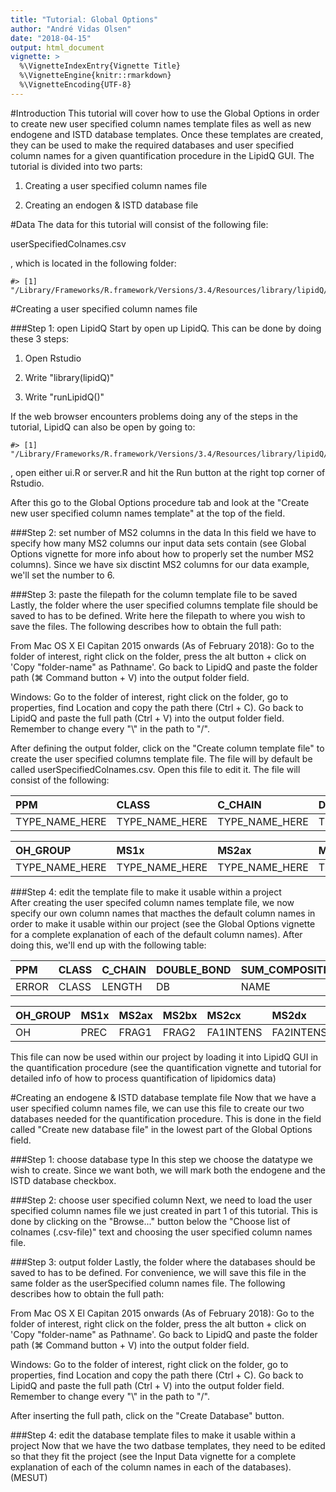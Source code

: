 ```yaml
---
title: "Tutorial: Global Options"
author: "André Vidas Olsen"
date: "2018-04-15"
output: html_document
vignette: >
  %\VignetteIndexEntry{Vignette Title}
  %\VignetteEngine{knitr::rmarkdown}
  %\VignetteEncoding{UTF-8}
---
```





#Introduction
This tutorial will cover how to use the Global Options in order to create new
user specified column names template files as well as new endogene and ISTD
database templates. Once these templates are created, they can be used to make
the required databases and user specified column names for a given
quantification procedure in the LipidQ GUI. The tutorial is divided into two
parts:

1. Creating a user specified column names file

2. Creating an endogen & ISTD database file


#Data
The data for this tutorial will consist of the following file:

userSpecifiedColnames.csv

, which is located in the following folder:


```
#> [1] "/Library/Frameworks/R.framework/Versions/3.4/Resources/library/lipidQ/extdata/LipidQ_DataBase"
```

#Creating a user specified column names file

###Step 1: open LipidQ
Start by open up LipidQ. This can be done by doing these 3 steps:

1. Open Rstudio

2. Write "library(lipidQ)"

3. Write "runLipidQ()"

If the web browser encounters problems doing any of the steps in the tutorial,
LipidQ can also be open by going to:

```
#> [1] "/Library/Frameworks/R.framework/Versions/3.4/Resources/library/lipidQ/app/"
```
, open either ui.R or server.R and hit the Run button at the right top corner of
Rstudio. 

After this go to the Global Options procedure tab and look at the "Create new
user specified column names template" at the top of the field.


###Step 2: set number of MS2 columns in the data
In this field we have to specify how many MS2 columns our input data sets
contain (see Global Options vignette for more info about how to properly set the
number MS2 columns). Since we have six disctint MS2 columns for our data
example, we'll set the number to 6.



###Step 3: paste the filepath for the column template file to be saved
Lastly, the folder where the user specified columns template file should be
saved to has to be defined. Write here the filepath to where you wish to save
the files. The following describes how to obtain the full path:

From Mac OS X El Capitan 2015 onwards (As of February 2018): Go to the folder of
interest, right click on the folder, press the alt button + click on 'Copy
"folder-name" as Pathname'. Go back to LipidQ and paste the folder path
(&#8984; Command button + V) into the output folder field.

Windows: Go to the folder of interest, right click on the folder, go to
properties, find Location and copy the path there (Ctrl + C). Go back to
LipidQ and paste the full path (Ctrl + V) into the output folder field.
Remember to change every "\\" in the path to "/". 

After defining the output folder, click on the "Create column template file" to
create the user specified columns template file. The file will by default be
called userSpecifiedColnames.csv. Open this file to edit it. The file will
consist of the following:


|PPM            |CLASS          |C_CHAIN        |DOUBLE_BOND    |SUM_COMPOSITION |SPECIE_COMPOSITION |MASS_TO_CHARGE |
|:--------------|:--------------|:--------------|:--------------|:---------------|:------------------|:--------------|
|TYPE_NAME_HERE |TYPE_NAME_HERE |TYPE_NAME_HERE |TYPE_NAME_HERE |TYPE_NAME_HERE  |TYPE_NAME_HERE     |TYPE_NAME_HERE |



|OH_GROUP       |MS1x           |MS2ax          |MS2bx          |MS2cx          |MS2dx          |MS2ex          |MS2fx          |
|:--------------|:--------------|:--------------|:--------------|:--------------|:--------------|:--------------|:--------------|
|TYPE_NAME_HERE |TYPE_NAME_HERE |TYPE_NAME_HERE |TYPE_NAME_HERE |TYPE_NAME_HERE |TYPE_NAME_HERE |TYPE_NAME_HERE |TYPE_NAME_HERE |

###Step 4: edit the template file to make it usable within a project  
After creating the user specifed column names template file, we now specify our
own column names that macthes the default column names in order to make it
usable within our project (see the Global Options vignette for a complete
explanation of each of the default column names). After doing this, we'll end up
with the following table:




|PPM   |CLASS |C_CHAIN |DOUBLE_BOND |SUM_COMPOSITION |SPECIE_COMPOSITION |MASS_TO_CHARGE |
|:-----|:-----|:-------|:-----------|:---------------|:------------------|:--------------|
|ERROR |CLASS |LENGTH  |DB          |NAME            |SPECIE             |MASS           |



|OH_GROUP |MS1x |MS2ax |MS2bx |MS2cx     |MS2dx     |MS2ex |MS2fx     |
|:--------|:----|:-----|:-----|:---------|:---------|:-----|:---------|
|OH       |PREC |FRAG1 |FRAG2 |FA1INTENS |FA2INTENS |NLS   |FAOINTENS |

This file can now be used within our project by loading it into LipidQ GUI in
the quantification procedure (see the quantification vignette and tutorial for
detailed info of how to process quantification of lipidomics data) 


#Creating an endogene & ISTD database template file
Now that we have a user specified column names file, we can use this file to
create our two databases needed for the quantification procedure. This is done
in the field called "Create new database file" in the lowest part of the Global
Options field.

###Step 1: choose database type
In this step we choose the datatype we wish to create. Since we want both, we
will mark both the endogene and the ISTD database checkbox. 

###Step 2: choose user specified column
Next, we need to load the user specified column names file we just created in
part 1 of this tutorial. This is done by clicking on the "Browse..." button
below the "Choose list of colnames (.csv-file)" text and choosing the user
specified column names file.

###Step 3: output folder
Lastly, the folder where the databases should be saved to has to be defined.
For convenience, we will save this file in the same folder as the userSpecified
column names file. The following describes how to obtain the full path:

From Mac OS X El Capitan 2015 onwards (As of February 2018): Go to the folder of
interest, right click on the folder, press the alt button + click on 'Copy
"folder-name" as Pathname'. Go back to LipidQ and paste the folder path
(&#8984; Command button + V) into the output folder field.

Windows: Go to the folder of interest, right click on the folder, go to
properties, find Location and copy the path there (Ctrl + C). Go back to
LipidQ and paste the full path (Ctrl + V) into the output folder field.
Remember to change every "\\" in the path to "/". 

After inserting the full path, click on the "Create Database" button.

###Step 4: edit the database template files to make it usable within a project 
Now that we have the two datbase templates, they need to be edited so that they
fit the project (see the Input Data vignette for a complete explanation of each
of the column names in each of the databases). (MESUT)
